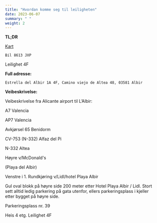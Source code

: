 ```yaml
---
title: "Hvordan komme seg til leiligheten"
date: 2023-06-07
summary: " "
weight: 2
---
```


**TL;DR**

[Kart](https://goo.gl/maps/KiQ6DqeSqVaB1Aog8)

`Bil 8613 JXP`

Leilighet 4F

**Full adresse:**

`Estrella del Albir 1A 4F, Camino viejo de Altea 48, 03581 Albir`


**Veibeskrivelse:**


Veibeskrivelse fra Alicante airport til L’Albir:

A7 Valencia

AP7 Valencia

Avkjørsel 65 Benidorm

CV-753 (N-332) Alfaz del Pi

N-332 Altea

Høyre v/McDonald's

(Playa del Albir)

Venstre i 1. Rundkjøring v/Lidl/hotel Playa Albir

Gul oval blokk på høyre side 200 meter etter Hotel Playa Albir / Lidl.
Stort sett alltid ledig parkering på gata utenfor, ellers parkeringsplass i kjeller etter bygget på høyre side.

Parkeringsplass nr. 39

Heis 4 etg. Leilighet 4F